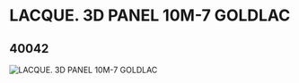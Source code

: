 # LACQUE. 3D PANEL 10M-7 GOLDLAC
## 40042
![LACQUE. 3D PANEL 10M-7 GOLDLAC](https://lc-www-live-s.legocdn.com/media/bricks/5/2/4144146.jpg)